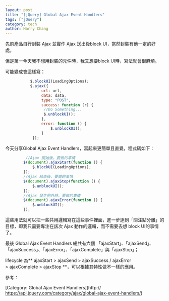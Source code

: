 ```yaml
---
layout: post
title: "[jQuery] Global Ajax Event Handlers"
tags: ["jQuery"]
category: tech
author: Harry Chang
---
```


先前產品自行封裝 Ajax 並實作 Ajax 送出後block UI，當然封裝有他一定的好處，

但是萬一今天我不想用封裝的元件時，我又想要block UI時，寫法就會很麻煩。  

可能變成會這樣寫：

 <!--more-->

~~~ javascript
           $.blockUI(LoadingOptions); 
           $.ajax({
                url: url,
                data: data,
                type: "POST",
                success: function (r) {
                 //Do Something...            
                 $.unblockUI();
                },
                error: function () {
                    $.unblockUI();
                }
            });
~~~

今天分享Global Ajax Event Handlers，寫起來更簡單且直覺，程式碼如下：

~~~ javascript
         //Ajax 開始後，要做的事情
        $(document).ajaxStart(function () {
            $.blockUI(LoadingOptions);
        });
        //Ajax 結束後，要做的事情
        $(document).ajaxStop(function () {
            $.unblockUI();
        });
        //Ajax 發生例外時，要做的事情
        $(document).ajaxError(function () {
            $.unblockUI();
        });
~~~

這些用法就可以把一些共用邏輯寫在這些事件裡面，進一步達到「關注點分離」的目標，即我只需要專注在該次 Ajax 動作的邏輯，而不需要去想 block UI的事情了。

最後 Global Ajax Event Handlers 總共有六個 「ajaxStart」、「ajaxSend」、「ajaxSuccess」、「ajaxError」、「ajaxComplete」與「ajaxStop」；

lifecycle 為** ajaxStart > ajaxSend > ajaxSuccess / ajaxError > ajaxComplete > ajaxStop **，可以根據其特性做不一樣的應用。

參考：

[Category: Global Ajax Event Handlers](http:// https://api.jquery.com/category/ajax/global-ajax-event-handlers/)